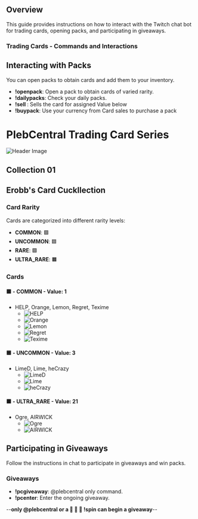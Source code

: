 ## Overview
This guide provides instructions on how to interact with the Twitch chat bot for trading cards, opening packs, and participating in giveaways.

### Trading Cards - Commands and Interactions

## Interacting with Packs
You can open packs to obtain cards and add them to your inventory.

- **!openpack**: Open a pack to obtain cards of varied rarity.
- **!dailypacks**: Check your daily packs.
- **!sell <card>**: Sells the card for assigned Value below
- **!buypack**: Use your currency from Card sales to purchase a pack

# PlebCentral Trading Card Series

![Header Image](https://i.imgur.com/OQg4uQ1.png)

## Collection 01

## Erobb's Card Cuckllection

### Card Rarity
Cards are categorized into different rarity levels:
- **COMMON**: 🟩
- **UNCOMMON**: 🟦
- **RARE**: 🟪
- **ULTRA_RARE**: 🟧

### Cards

#### 🟩 - COMMON - Value: 1
- HELP, Orange, Lemon, Regret, Texime 
  - ![HELP](https://cdn.7tv.app/emote/61972618eecae7a725bbec59/1x.png)
  - ![Orange](https://cdn.7tv.app/emote/64b71d69642afce8d4f4803d/1x.png)
  - ![Lemon](https://cdn.7tv.app/emote/626957f26616fad25e4d3962/1x.png)
  - ![Regret](https://cdn.7tv.app/emote/62085b44b015a89311a7cf77/1x.png)
  - ![Texime](https://cdn.7tv.app/emote/610d6c375fc6c587dd5a582b/1x.png)

#### 🟦 - UNCOMMON - Value: 3
- LimeD, Lime, heCrazy 
  - ![LimeD](https://cdn.7tv.app/emote/61d13a8e08bb84e20d5e4481/1x.png)
  - ![Lime](https://cdn.betterttv.net/emote/5ffce332465444316bf60120/1x)
  - ![heCrazy](https://cdn.7tv.app/emote/60affa8ce5a57956117abc07/1x.png)

#### 🟧 - ULTRA_RARE - Value: 21
- Ogre, AIRWICK 
  - ![Ogre](https://cdn.7tv.app/emote/61c71adaef5a587a07458f83/1x.png)
  - ![AIRWICK](https://cdn.7tv.app/emote/6251c5a367a0c254bdba5353/1x.png)

## Participating in Giveaways
Follow the instructions in chat to participate in giveaways and win packs.

### Giveaways
- **!pcgiveaway**: @plebcentral only command.
- **!pcenter**: Enter the ongoing giveaway.

--**only @plebcentral or a 🍋 🍋 🍋 !spin can begin a giveaway**--